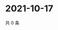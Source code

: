 # 2021-10-17

共 0 条

<!-- BEGIN WEIBO -->
<!-- 最后更新时间 Sun Oct 17 2021 13:07:16 GMT+0800 (China Standard Time) -->

<!-- END WEIBO -->

